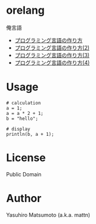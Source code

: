 # orelang

俺言語


* [プログラミング言語の作り方](http://mattn.kaoriya.net/software/build_your_own_programming_language.htm)
* [プログラミング言語の作り方(2)](http://mattn.kaoriya.net/software/build_your_own_programming_language2.htm)
* [プログラミング言語の作り方(3)](http://mattn.kaoriya.net/software/build_your_own_programming_language3.htm)
* [プログラミング言語の作り方(4)](http://mattn.kaoriya.net/software/build_your_own_programming_language4.htm)

# Usage

```
# calculation
a = 1;
a = a * 2 + 1;
b = "hello";

# display
println(b, a + 1);
```

# License

Public Domain

# Author

Yasuhiro Matsumoto (a.k.a. mattn)
